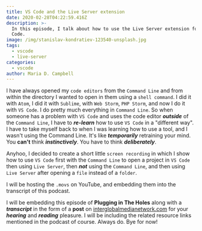 ```yaml
---
title: VS Code and the Live Server extension
date: 2020-02-28T04:22:59.416Z
description: >-
  In this episode, I talk about how to use the Live Server extension for VS
  Code.
image: /img/stanislav-kondratiev-123540-unsplash.jpg
tags:
  - vscode
  - live-server
categories:
  - vscode
author: Maria D. Campbell
---
```

I have always opened my `code editors` from the `Command Line` and from within the directory I wanted to open in them using a `shell command`. I did it with `Atom`, I did it with `Sublime`, with `Web Storm`, `PHP Storm`, and now I do it with `VS Code`. I do pretty much everything in `Command Line`. So when someone has a  problem with `VS Code` and uses the code editor _**outside**_ of the `Command Line`, I have to _**re-learn**_ how to use `VS Code` in a "different way". I have to take myself back to when I was learning how to use a tool, and I wasn't using the Command Line. It's like _**temporarily**_ retraining your mind. You **can't** think _**instinctively**_. You have to think _**deliberately**_.

Anyhoo, I decided to create a short little `screen recording` in which I show how to use `VS Code` first with the `Command Line` to open a project in `VS Code` then using `Live Server`, then _**not**_ using the `Command Line`, and then using `Live Server` after opening a `file` instead of a `folder`.

I will be hosting the `.movs` on YouTube, and embedding them into the transcript of this podcast.

I will be embedding this episode of **Plugging in The Holes** along with a _**transcript**_ in the form of a **post** on [interglobalmedianetwork.com](https://www.interglobalmedianetwork.com/) for your _**hearing**_ and _**reading**_ pleasure. I will be including the related resource links mentioned in the podcast of course. Always do. Bye for now!
